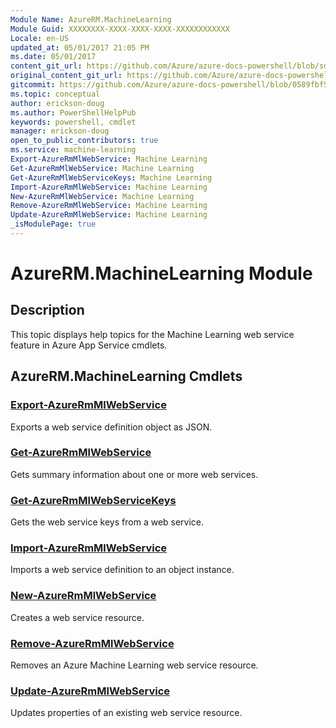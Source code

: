 ```yaml
---
Module Name: AzureRM.MachineLearning
Module Guid: XXXXXXXX-XXXX-XXXX-XXXX-XXXXXXXXXXXX
Locale: en-US
updated_at: 05/01/2017 21:05 PM
ms.date: 05/01/2017
content_git_url: https://github.com/Azure/azure-docs-powershell/blob/sdw-version-test/azureps-cmdlets-docs/ResourceManager/AzureRM.MachineLearning/v0.9.2.1/AzureRM.MachineLearning.md
original_content_git_url: https://github.com/Azure/azure-docs-powershell/blob/sdw-version-test/azureps-cmdlets-docs/ResourceManager/AzureRM.MachineLearning/v0.9.2.1/AzureRM.MachineLearning.md
gitcommit: https://github.com/Azure/azure-docs-powershell/blob/0589fbf53d27e39e0cf445261d29c64fb0859d62
ms.topic: conceptual
author: erickson-doug
ms.author: PowerShellHelpPub
keywords: powershell, cmdlet
manager: erickson-doug
open_to_public_contributors: true
ms.service: machine-learning
Export-AzureRmMlWebService: Machine Learning
Get-AzureRmMlWebService: Machine Learning
Get-AzureRmMlWebServiceKeys: Machine Learning
Import-AzureRmMlWebService: Machine Learning
New-AzureRmMlWebService: Machine Learning
Remove-AzureRmMlWebService: Machine Learning
Update-AzureRmMlWebService: Machine Learning
_isModulePage: true
---
```


# AzureRM.MachineLearning Module
## Description
This topic displays help topics for the Machine Learning web service feature in Azure App Service cmdlets.

## AzureRM.MachineLearning Cmdlets
### [Export-AzureRmMlWebService](Export-AzureRmMlWebService.md)
Exports a web service definition object as JSON.

### [Get-AzureRmMlWebService](Get-AzureRmMlWebService.md)
Gets summary information about one or more web services.

### [Get-AzureRmMlWebServiceKeys](Get-AzureRmMlWebServiceKeys.md)
Gets the web service keys from a web service.

### [Import-AzureRmMlWebService](Import-AzureRmMlWebService.md)
Imports a web service definition to an object instance.

### [New-AzureRmMlWebService](New-AzureRmMlWebService.md)
Creates a web service resource.

### [Remove-AzureRmMlWebService](Remove-AzureRmMlWebService.md)
Removes an Azure Machine Learning web service resource.

### [Update-AzureRmMlWebService](Update-AzureRmMlWebService.md)
Updates properties of an existing web service resource.

